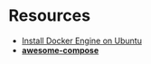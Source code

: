 # Resources 

- [Install Docker Engine on Ubuntu](https://docs.docker.com/engine/install/ubuntu/)
- **[awesome-compose](https://github.com/docker/awesome-compose)**